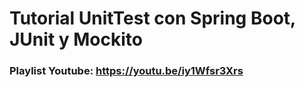 # Tutorial UnitTest con Spring Boot, JUnit y Mockito
### Playlist Youtube: https://youtu.be/iy1Wfsr3Xrs